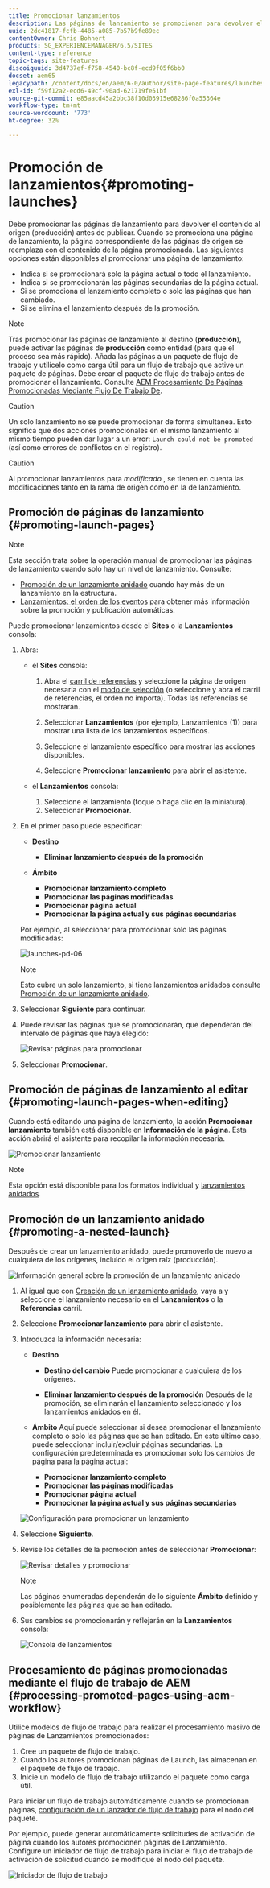 ```yaml
---
title: Promocionar lanzamientos
description: Las páginas de lanzamiento se promocionan para devolver el contenido al origen (producción) antes de publicarlo.
uuid: 2dc41817-fcfb-4485-a085-7b57b9fe89ec
contentOwner: Chris Bohnert
products: SG_EXPERIENCEMANAGER/6.5/SITES
content-type: reference
topic-tags: site-features
discoiquuid: 3d4737ef-f758-4540-bc8f-ecd9f05f6bb0
docset: aem65
legacypath: /content/docs/en/aem/6-0/author/site-page-features/launches
exl-id: f59f12a2-ecd6-49cf-90ad-621719fe51bf
source-git-commit: e85aacd45a2bbc38f10d03915e68286f0a55364e
workflow-type: tm+mt
source-wordcount: '773'
ht-degree: 32%

---
```


# Promoción de lanzamientos{#promoting-launches}

Debe promocionar las páginas de lanzamiento para devolver el contenido al origen (producción) antes de publicar. Cuando se promociona una página de lanzamiento, la página correspondiente de las páginas de origen se reemplaza con el contenido de la página promocionada. Las siguientes opciones están disponibles al promocionar una página de lanzamiento:

* Indica si se promocionará solo la página actual o todo el lanzamiento.
* Indica si se promocionarán las páginas secundarias de la página actual.
* Si se promociona el lanzamiento completo o solo las páginas que han cambiado.
* Si se elimina el lanzamiento después de la promoción.

>[!NOTE]
>
>Tras promocionar las páginas de lanzamiento al destino (**producción**), puede activar las páginas de **producción** como entidad (para que el proceso sea más rápido). Añada las páginas a un paquete de flujo de trabajo y utilícelo como carga útil para un flujo de trabajo que active un paquete de páginas. Debe crear el paquete de flujo de trabajo antes de promocionar el lanzamiento. Consulte [AEM Procesamiento De Páginas Promocionadas Mediante Flujo De Trabajo De](#processing-promoted-pages-using-aem-workflow).

>[!CAUTION]
>
>Un solo lanzamiento no se puede promocionar de forma simultánea. Esto significa que dos acciones promocionales en el mismo lanzamiento al mismo tiempo pueden dar lugar a un error: `Launch could not be promoted` (así como errores de conflictos en el registro).

>[!CAUTION]
>
>Al promocionar lanzamientos para *modificado* , se tienen en cuenta las modificaciones tanto en la rama de origen como en la de lanzamiento.

## Promoción de páginas de lanzamiento {#promoting-launch-pages}

>[!NOTE]
>
>Esta sección trata sobre la operación manual de promocionar las páginas de lanzamiento cuando solo hay un nivel de lanzamiento. Consulte:
>
>* [Promoción de un lanzamiento anidado](#promoting-a-nested-launch) cuando hay más de un lanzamiento en la estructura.
>* [Lanzamientos: el orden de los eventos](/help/sites-authoring/launches.md#launches-the-order-of-events) para obtener más información sobre la promoción y publicación automáticas.
>

Puede promocionar lanzamientos desde el **Sites** o la **Lanzamientos** consola:

1. Abra:

   * el **Sites** consola:

      1. Abra el [carril de referencias](/help/sites-authoring/author-environment-tools.md#showingpagereferences) y seleccione la página de origen necesaria con el [modo de selección](/help/sites-authoring/basic-handling.md) (o seleccione y abra el carril de referencias, el orden no importa). Todas las referencias se mostrarán.

      1. Seleccionar **Lanzamientos** (por ejemplo, Lanzamientos (1)) para mostrar una lista de los lanzamientos específicos.
      1. Seleccione el lanzamiento específico para mostrar las acciones disponibles.
      1. Seleccione **Promocionar lanzamiento** para abrir el asistente.

   * el **Lanzamientos** consola:

      1. Seleccione el lanzamiento (toque o haga clic en la miniatura).
      1. Seleccionar **Promocionar**.

1. En el primer paso puede especificar:

   * **Destino**

      * **Eliminar lanzamiento después de la promoción**

   * **Ámbito**

      * **Promocionar lanzamiento completo**
      * **Promocionar las páginas modificadas**
      * **Promocionar página actual**
      * **Promocionar la página actual y sus páginas secundarias**

   Por ejemplo, al seleccionar para promocionar solo las páginas modificadas:

   ![launches-pd-06](assets/launches-pd-06.png)

   >[!NOTE]
   >
   >Esto cubre un solo lanzamiento, si tiene lanzamientos anidados consulte [Promoción de un lanzamiento anidado](#promoting-a-nested-launch).

1. Seleccionar **Siguiente** para continuar.
1. Puede revisar las páginas que se promocionarán, que dependerán del intervalo de páginas que haya elegido:

   ![Revisar páginas para promocionar](assets/chlimage_1-102.png)

1. Seleccionar **Promocionar**.

## Promoción de páginas de lanzamiento al editar {#promoting-launch-pages-when-editing}

Cuando está editando una página de lanzamiento, la acción **Promocionar lanzamiento** también está disponible en **Información de la página**. Esta acción abrirá el asistente para recopilar la información necesaria.

![Promocionar lanzamiento](assets/chlimage_1-103.png)

>[!NOTE]
>
>Esta opción está disponible para los formatos individual y [lanzamientos anidados](#promoting-a-nested-launch).

## Promoción de un lanzamiento anidado {#promoting-a-nested-launch}

Después de crear un lanzamiento anidado, puede promoverlo de nuevo a cualquiera de los orígenes, incluido el origen raíz (producción).

![Información general sobre la promoción de un lanzamiento anidado](assets/chlimage_1-104.png)

1. Al igual que con [Creación de un lanzamiento anidado](#creatinganestedlaunchlaunchwithinalaunch), vaya a y seleccione el lanzamiento necesario en el **Lanzamientos** o la **Referencias** carril.
1. Seleccione **Promocionar lanzamiento** para abrir el asistente.

1. Introduzca la información necesaria:

   * **Destino**

      * **Destino del cambio**
Puede promocionar a cualquiera de los orígenes.

      * **Eliminar lanzamiento después de la promoción**
Después de la promoción, se eliminarán el lanzamiento seleccionado y los lanzamientos anidados en él.

   * **Ámbito**
Aquí puede seleccionar si desea promocionar el lanzamiento completo o solo las páginas que se han editado. En este último caso, puede seleccionar incluir/excluir páginas secundarias. La configuración predeterminada es promocionar solo los cambios de página para la página actual:

      * **Promocionar lanzamiento completo**
      * **Promocionar las páginas modificadas**
      * **Promocionar página actual**
      * **Promocionar la página actual y sus páginas secundarias**

   ![Configuración para promocionar un lanzamiento](assets/chlimage_1-105.png)

1. Seleccione **Siguiente**.
1. Revise los detalles de la promoción antes de seleccionar **Promocionar**:

   ![Revisar detalles y promocionar](assets/chlimage_1-106.png)

   >[!NOTE]
   >
   >Las páginas enumeradas dependerán de lo siguiente **Ámbito** definido y posiblemente las páginas que se han editado.

1. Sus cambios se promocionarán y reflejarán en la **Lanzamientos** consola:

   ![Consola de lanzamientos](assets/chlimage_1-107.png)

## Procesamiento de páginas promocionadas mediante el flujo de trabajo de AEM {#processing-promoted-pages-using-aem-workflow}

Utilice modelos de flujo de trabajo para realizar el procesamiento masivo de páginas de Lanzamientos promocionados:

1. Cree un paquete de flujo de trabajo.
1. Cuando los autores promocionan páginas de Launch, las almacenan en el paquete de flujo de trabajo.
1. Inicie un modelo de flujo de trabajo utilizando el paquete como carga útil.

Para iniciar un flujo de trabajo automáticamente cuando se promocionan páginas, [configuración de un lanzador de flujo de trabajo](/help/sites-administering/workflows-starting.md#workflows-launchers) para el nodo del paquete.

Por ejemplo, puede generar automáticamente solicitudes de activación de página cuando los autores promocionen páginas de Lanzamiento. Configure un iniciador de flujo de trabajo para iniciar el flujo de trabajo de activación de solicitud cuando se modifique el nodo del paquete.

![Iniciador de flujo de trabajo](assets/chlimage_1-108.png)
